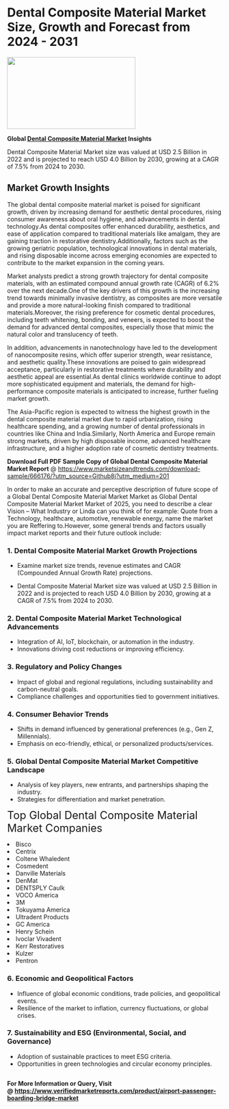 <H1>Dental Composite Material Market Size, Growth and Forecast from 2024 - 2031</H1><img class="aligncenter size-medium wp-image-584254" src="https://thirdeyenews.in/wp-content/uploads/2024/09/Global-Market-Research-300x168.jpeg" alt="" width="300" height="168" /><p><strong>Global&nbsp;<a href="https://www.marketsizeandtrends.com/download-sample/666176/?utm_source=Github8j?utm_medium=201">Dental Composite Material Market</a> Insights</strong></p><p>Dental Composite Material Market size was valued at USD 2.5 Billion in 2022 and is projected to reach USD 4.0 Billion by 2030, growing at a CAGR of 7.5% from 2024 to 2030.</p><p><h2>Market Growth Insights</h2> <p>The global dental composite material market is poised for significant growth, driven by increasing demand for aesthetic dental procedures, rising consumer awareness about oral hygiene, and advancements in dental technology.As dental composites offer enhanced durability, aesthetics, and ease of application compared to traditional materials like amalgam, they are gaining traction in restorative dentistry.Additionally, factors such as the growing geriatric population, technological innovations in dental materials, and rising disposable income across emerging economies are expected to contribute to the market expansion in the coming years.</p> <p>Market analysts predict a strong growth trajectory for dental composite materials, with an estimated compound annual growth rate (CAGR) of 6.2% over the next decade.One of the key drivers of this growth is the increasing trend towards minimally invasive dentistry, as composites are more versatile and provide a more natural-looking finish compared to traditional materials.Moreover, the rising preference for cosmetic dental procedures, including teeth whitening, bonding, and veneers, is expected to boost the demand for advanced dental composites, especially those that mimic the natural color and translucency of teeth.</p> <p>In addition, advancements in nanotechnology have led to the development of nanocomposite resins, which offer superior strength, wear resistance, and aesthetic quality.These innovations are poised to gain widespread acceptance, particularly in restorative treatments where durability and aesthetic appeal are essential.As dental clinics worldwide continue to adopt more sophisticated equipment and materials, the demand for high-performance composite materials is anticipated to increase, further fueling market growth.</p> <p>The Asia-Pacific region is expected to witness the highest growth in the dental composite material market due to rapid urbanization, rising healthcare spending, and a growing number of dental professionals in countries like China and India.Similarly, North America and Europe remain strong markets, driven by high disposable income, advanced healthcare infrastructure, and a higher adoption rate of cosmetic dentistry treatments.</p> <p><span class=""><strong>Download Full PDF Sample Copy of Global Dental Composite Material Market Report</strong> @ <a href="https://www.marketsizeandtrends.com/download-sample/666176/?utm_source=Github8j?utm_medium=201" target="_blank">https://www.marketsizeandtrends.com/download-sample/666176/?utm_source=Github8j?utm_medium=201</a></span></p><p>In order to make an accurate and perceptive description of future scope of a Global&nbsp;Dental Composite Material Market Market as Global&nbsp;Dental Composite Material Market Market of 2025, you need to describe a clear Vision &ndash; What Industry or Linda can you think of for example: Quote from a Technology, healthcare, automotive, renewable energy, name the market you are Reffering to.However, some general trends and factors usually impact market reports and their future outlook include:</p><h3>1.&nbsp;<strong>Dental Composite Material Market Growth Projections</strong></h3><ul><li>Examine market size trends, revenue estimates and CAGR (Compounded Annual Growth Rate) projections.</li><li><p>Dental Composite Material Market size was valued at USD 2.5 Billion in 2022 and is projected to reach USD 4.0 Billion by 2030, growing at a CAGR of 7.5% from 2024 to 2030.</p></li></ul><h3>2.&nbsp;<strong>Dental Composite Material Market Technological Advancements</strong></h3><ul><li>Integration of AI, IoT, blockchain, or automation in the industry.</li><li>Innovations driving cost reductions or improving efficiency.</li></ul><h3>3.&nbsp;<strong>Regulatory and Policy Changes</strong></h3><ul><li>Impact of global and regional regulations, including sustainability and carbon-neutral goals.</li><li>Compliance challenges and opportunities tied to government initiatives.</li></ul><h3>4.&nbsp;<strong>Consumer Behavior Trends</strong></h3><ul><li>Shifts in demand influenced by generational preferences (e.g., Gen Z, Millennials).</li><li>Emphasis on eco-friendly, ethical, or personalized products/services.</li></ul><h3>5.&nbsp;<strong>Global Dental Composite Material Market Competitive Landscape</strong></h3><ul><li>Analysis of key players, new entrants, and partnerships shaping the industry.</li><li>Strategies for differentiation and market penetration.</li></ul><p data-pm-slice="1 1 []"><span style="color: inherit; font-family: inherit; font-size: 25px;">Top Global Dental Composite Material Market Companies</span></p><div class="" data-test-id=""><p><li>Bisco</li><li> Centrix</li><li> Coltene Whaledent</li><li> Cosmedent</li><li> Danville Materials</li><li> DenMat</li><li> DENTSPLY Caulk</li><li> VOCO America</li><li> 3M</li><li> Tokuyama America</li><li> Ultradent Products</li><li> GC America</li><li> Henry Schein</li><li> Ivoclar Vivadent</li><li> Kerr Restoratives</li><li> Kulzer</li><li> Pentron</li></p></div><h3>6.&nbsp;<strong>Economic and Geopolitical Factors</strong></h3><ul><li>Influence of global economic conditions, trade policies, and geopolitical events.</li><li>Resilience of the market to inflation, currency fluctuations, or global crises.</li></ul><h3>7.&nbsp;<strong>Sustainability and ESG (Environmental, Social, and Governance)</strong></h3><ul><li>Adoption of sustainable practices to meet ESG criteria.</li><li>Opportunities in green technologies and circular economy principles.</li></ul><h2><strong style="font-size: 14px;">For More Information or Query, Visit @&nbsp;</strong><a style="background-color: #ffffff; font-size: 14px;" href="https://www.marketsizeandtrends.com/report/dental-composite-material-market/" target="_blank">https://www.verifiedmarketreports.com/product/airport-passenger-boarding-bridge-market</a></h2>